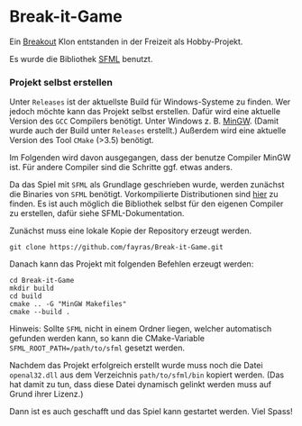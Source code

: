 # Break-it-Game

Ein [Breakout](https://de.wikipedia.org/wiki/Breakout_(Computerspiel)) Klon entstanden in der Freizeit als Hobby-Projekt. 

Es wurde die Bibliothek [SFML](https://www.sfml-dev.org/) benutzt. 

### Projekt selbst erstellen

Unter `Releases` ist der aktuellste Build für Windows-Systeme zu finden. Wer jedoch möchte kann das Projekt selbst erstellen. Dafür wird eine aktuelle Version des `GCC` Compilers benötigt. Unter Windows z. B. [MinGW](https://sourceforge.net/projects/mingw-w64/). (Damit wurde auch der Build unter `Releases` erstellt.) Außerdem wird eine aktuelle Version des Tool `CMake` (>3.5) benötigt.

Im Folgenden wird davon ausgegangen, dass der benutze Compiler MinGW ist. Für andere Compiler sind die Schritte ggf. etwas anders.

Da das Spiel mit `SFML` als Grundlage geschrieben wurde, werden zunächst die Binaries von `SFML` benötigt. Vorkompilierte Distributionen sind [hier](https://www.sfml-dev.org/download/sfml/2.4.2/) zu finden. Es ist auch möglich die Bibliothek selbst für den eigenen Compiler zu erstellen, dafür siehe SFML-Dokumentation. 

Zunächst muss eine lokale Kopie der Repository erzeugt werden.
```
git clone https://github.com/fayras/Break-it-Game.git
```

Danach kann das Projekt mit folgenden Befehlen erzeugt werden:
```
cd Break-it-Game
mkdir build
cd build
cmake .. -G "MinGW Makefiles"
cmake --build .
```

Hinweis: Sollte `SFML` nicht in einem Ordner liegen, welcher automatisch gefunden werden kann, so kann die CMake-Variable `SFML_ROOT_PATH=/path/to/sfml` gesetzt werden.

Nachdem das Projekt erfolgreich erstellt wurde muss noch die Datei `openal32.dll` aus dem Verzeichnis `path/to/sfml/bin` kopiert werden. (Das hat damit zu tun, dass diese Datei dynamisch gelinkt werden muss auf Grund ihrer Lizenz.)

Dann ist es auch geschafft und das Spiel kann gestartet werden. Viel Spass!
